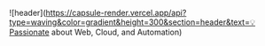 ![header](https://capsule-render.vercel.app/api?type=waving&color=gradient&height=300&section=header&text=💡Passionate about Web, Cloud, and Automation)
